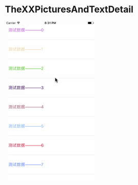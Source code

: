 # TheXXPicturesAndTextDetail

![image](http://github.com/LoganFanXX/TheXXPicturesAndTextDetail/raw/master/DetailView.gif)
